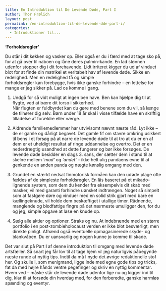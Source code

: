 ```yaml
---
title: En Introduktion til De Levende Døde, Part I
author: Thor Frølich
layout: post
permalink: /en-introduktion-til-de-levende-dde-part-i/
categories:
  - Introduktioner til...
---
```

**‘Forholdsregler’**

Du står i dit køkken og vasker op. Eller også er du i færd med at tage sko på, for at gå over til naboen og låne deres palmin-kande. En lad stønnen udenfor stopper dig i dit forehavende. Lidt irriteret kigger du ud af vinduet blot for at finde din matrikel et veritabelt hav af levende døde. Sikke en redelighed. Men en redelighed få og simple  
forholdsregler kan forebygge, hvis ikke ganske forhindre – en lettelse for mange er jeg sikker på. Lad os komme i gang.

1) Undgå for så vidt muligt at ingen ben have. Ben kan hjælpe dig til at flygte, ved at bære dit torso i sikkerhed.  
Når flugten er fuldbyrdet kan du gøre med benene som du vil, så længe de tilhører dig selv. Børn under 18 år skal i visse tilfælde have en skriftlig tilladelse af forældre eller værge.

2) Aldrende familiemedlemmer har utvivlsomt nævnt næste råd. Lyt ikke – de er gamle og dårligt begavet. Det gamle fif om stavre omkring usikkert til bens i et forsøg på at narre de levende døde til at tro at du er en af dem er et uheldigt resultat af ringe uddannelse og overtro. Det er en nederdrægtig usandhed at dette fungerer og bør ikke forsøges. De levende døde besidder en slags 3. sans, der sætter dem i stand til at skelne mellem *‘mad’* og *‘andet’* – ikke helt ulig pandaens evne til at genkende en anden panda og nægte kønslig omgang med den.

3) Grundet en stærkt nedsat finmotorisk formåen kan den udøde plage ofte fældes af de simpleste forholdsregler. En lås baseret på et mikado-lignende system, som dem du kender fra eksempelvis dit skab med masker, vil med garanti forhindre uønsket indtrængen. Noget så simpelt som at fastgøre døre og vinduer med en solid strik gjort med bare en kællingeknude, vil holde dem beskæftiget i utallige timer. Rådnende, manglende og blodfattige fingre på det nærmeste umuliggør den, for du og jeg, simple opgave at løse en knude op.

4) Sælg alle aktier og optioner. Straks og nu. At indebrænde med en større portfolio i en post-zombieholocaust verden er ikke blot besværligt, men direkte pinligt. Afhænd også eventuelle opmagasinerede skyde- og blankvåben. Du er uansvarlig og nogen kunne jo komme til skade.

Det var slut på Part I af denne introduktion til omgang med levende døde artsfæller. Så snart jeg får lov til at tage hjem vil jeg naturligvis påbegynde næste runde af nyttig tips. Indtil da må I nyde det øvrige redaktionelle stof her. Og skulle I, som menigmand, ligge inde med egne gode tips og tricks, fat da med højre hånds ventre pegefinger og skriv en nyttig kommentar. Hvem ved – måske står de levende døde udenfor lige nu og kigger ind til dig, klar til at forsøde din hverdag med, for den forberedte, ganske harmløs spænding og eventyr.